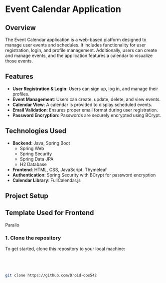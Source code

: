 # Event Calendar Application

## Overview
The Event Calendar application is a web-based platform designed to manage user events and schedules. It includes functionality for user registration, login, and profile management. Additionally, users can create and manage events, and the application features a calendar to visualize those events.

## Features
- **User Registration & Login**: Users can sign up, log in, and manage their profiles.
- **Event Management**: Users can create, update, delete, and view events.
- **Calendar View**: A calendar is provided to display scheduled events.
- **Email Validation**: Ensures proper email format during user registration.
- **Password Encryption**: Passwords are securely encrypted using BCrypt.

## Technologies Used
- **Backend**: Java, Spring Boot
    - Spring Web
    - Spring Security
    - Spring Data JPA
    - H2 Database
- **Frontend**: HTML, CSS, JavaScript, Thymeleaf
- **Authentication**: Spring Security with BCrypt for password encryption
- **Calendar Library**: FullCalendar.js

## Project Setup

## Template Used for Frontend
Parallo

### 1. Clone the repository
To get started, clone this repository to your local machine:

```bash




git clone https://github.com/Droid-ops542
